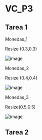 # VC_P3

## Tarea 1



Monedas_1

Resize (0.3,0.3)

![image](https://github.com/user-attachments/assets/2ed6b804-4ad8-41db-907b-0bb492133274)


Monedas_2

Resize (0.4,0.4)

![image](https://github.com/user-attachments/assets/5ddc3b03-c927-4a74-90bf-a92a505ee602)

Monedas_3

Resize(0.5,0.5)

![image](https://github.com/user-attachments/assets/39068cb7-bb3f-4518-8ba6-d204892e68fb)


## Tarea 2
